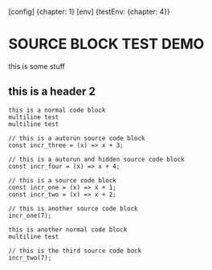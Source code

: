 [config] {chapter: 1}
[env] {testEnv: {chapter: 4}}

# SOURCE BLOCK TEST DEMO
this is some stuff

## this is a header 2

```
this is a normal code block
multiline test
multiline test
```

```source-autorun
// this is a autorun source code block
const incr_three = (x) => x + 3;
```

```source-autorun-hidden
// this is a autorun and hidden source code block
const incr_four = (x) => x + 4;
```

```source
// this is a source code block
const incr_one = (x) => x + 1;
const incr_two = (x) => x + 2;
```

```source
// this is another source code block
incr_one(7);
```

```
this is another normal code block
multiline test
```

```source
// this is the third source code bock
incr_two(7);
```
